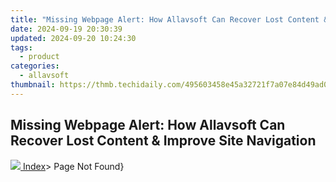 ```yaml
---
title: "Missing Webpage Alert: How Allavsoft Can Recover Lost Content & Improve Site Navigation"
date: 2024-09-19 20:30:39
updated: 2024-09-20 10:24:30
tags:
  - product
categories:
  - allavsoft
thumbnail: https://thmb.techidaily.com/495603458e45a32721f7a07e84d49ad0a4941ec402ad379c10e0f3eea750a806.jpg
---
```


## Missing Webpage Alert: How Allavsoft Can Recover Lost Content & Improve Site Navigation

[![](https://www.allavsoft.com/how-to/images/home.png) Index](https://www.allavsoft.com/how-to/index.html)\> Page Not Found}

<ins class="adsbygoogle"
     style="display:block"
     data-ad-format="autorelaxed"
     data-ad-client="ca-pub-7571918770474297"
     data-ad-slot="1223367746"></ins>



<ins class="adsbygoogle"
     style="display:block"
     data-ad-client="ca-pub-7571918770474297"
     data-ad-slot="8358498916"
     data-ad-format="auto"
     data-full-width-responsive="true"></ins>
